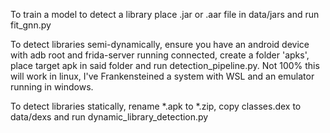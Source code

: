 To train a model to detect a library place .jar or .aar file in data/jars and run fit_gnn.py

To detect libraries semi-dynamically, ensure you have an android device with adb root and frida-server running connected, create a folder 'apks', place target apk in said folder and run detection_pipeline.py. Not 100% this will work in linux, I've Frankensteined
a system with WSL and an emulator running in windows.

To detect libraries statically, rename *.apk to *.zip, copy classes.dex to data/dexs and run dynamic_library_detection.py
